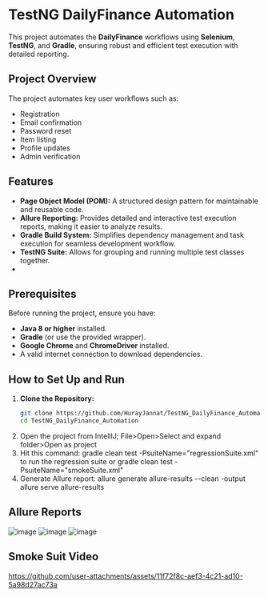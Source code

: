 
# TestNG DailyFinance Automation

This project automates the **DailyFinance** workflows using **Selenium**, **TestNG**, and **Gradle**, ensuring robust and efficient test execution with detailed reporting.

## Project Overview
The project automates key user workflows such as:
- Registration
- Email confirmation
- Password reset
- Item listing
- Profile updates
- Admin verification

## Features
- **Page Object Model (POM):** A structured design pattern for maintainable and reusable code.
- **Allure Reporting:** Provides detailed and interactive test execution reports, making it easier to analyze results.
- **Gradle Build System:** Simplifies dependency management and task execution for seamless development workflow.
- **TestNG Suite:** Allows for grouping and running multiple test classes together.
- 
## Prerequisites
Before running the project, ensure you have:
- **Java 8 or higher** installed.
- **Gradle** (or use the provided wrapper).
- **Google Chrome** and **ChromeDriver** installed.
- A valid internet connection to download dependencies.

## How to Set Up and Run
1. **Clone the Repository:**
   ```bash
   git clone https://github.com/HurayJannat/TestNG_DailyFinance_Automation.git
   cd TestNG_DailyFinance_Automation


2.  Open the project from IntellIJ; File>Open>Select and expand folder>Open as project
3.  Hit this command: gradle clean test -PsuiteName="regressionSuite.xml" to run the regression suite or gradle clean test -PsuiteName="smokeSuite.xml"
4. Generate Allure report:
  allure generate allure-results --clean -output allure serve allure-results


## Allure Reports

![image](https://github.com/user-attachments/assets/d79c4a34-7b4b-4677-a27a-5ab99a0e87c1)
![image](https://github.com/user-attachments/assets/8c259ce7-cfa0-4caf-a58a-a26bab4a72e4)
![image](https://github.com/user-attachments/assets/55618b17-e524-4b91-a9dd-b63a80fec83b)



## Smoke Suit Video

https://github.com/user-attachments/assets/11f72f8c-aef3-4c21-ad10-5a98d27ac73a



